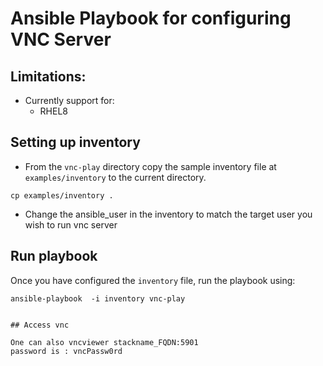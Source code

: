 # Ansible Playbook for configuring VNC Server

## Limitations:

- Currently support for:
  - RHEL8


## Setting up inventory

- From the `vnc-play` directory copy the sample inventory file at `examples/inventory` to the  current directory.

```
cp examples/inventory .
```
- Change the ansible_user in the inventory to match the target user you wish to run vnc server

## Run playbook


Once you have configured the `inventory` file, run the playbook using:

```
ansible-playbook  -i inventory vnc-play


## Access vnc 

One can also vncviewer stackname_FQDN:5901
password is : vncPassw0rd
